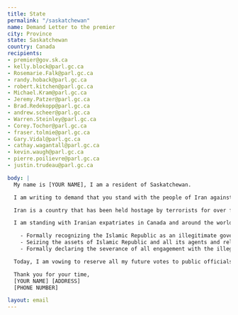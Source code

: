 ```yaml
---
title: State
permalink: "/saskatchewan"
name: Demand Letter to the premier
city: Province
state: Saskatchewan
country: Canada
recipients:
- premier@gov.sk.ca
- kelly.block@parl.gc.ca
- Rosemarie.Falk@parl.gc.ca
- randy.hoback@parl.gc.ca
- robert.kitchen@parl.gc.ca
- Michael.Kram@parl.gc.ca
- Jeremy.Patzer@parl.gc.ca
- Brad.Redekopp@parl.gc.ca
- andrew.scheer@parl.gc.ca
- Warren.Steinley@parl.gc.ca
- Corey.Tochor@parl.gc.ca
- fraser.tolmie@parl.gc.ca
- Gary.Vidal@parl.gc.ca
- cathay.wagantall@parl.gc.ca
- kevin.waugh@parl.gc.ca
- pierre.poilievre@parl.gc.ca
- justin.trudeau@parl.gc.ca

body: |
  My name is [YOUR NAME], I am a resident of Saskatchewan.

  I am writing to demand that you stand with the people of Iran against the regime of the Islamic Republic. In the past, Western governments have paid lip service to solidarity with the people of Iran, but in the next breath, they have allowed regime officials to immigrate to western countries with millions of dollars of stolen money to live lives of luxury; they have, directly or indirectly through intermediaries, made deals with the Islamic Republic that have led to its sustenance.

  Iran is a country that has been held hostage by terrorists for over four decades. This regime is the number one state sponsor of terrorism in the Middle East. They have shot down passenger planes as a political maneuver. They regularly use torture and sadism as a means to maintain their grip on power. It is an outrage that all members of the regime apparatus are not recognized as terrorists, that deals continue to be made with them via backchannels, and that the support for the brave people of Iran has stopped at mere statements.

  I am standing with Iranian expatriates in Canada and around the world and with the the millions of Iranians who are bravely facing this regime on their streets.  I demand that yourself and Saskatchewan meaningfully do the same by:

    - Formally recognizing the Islamic Republic as an illegitimate government and the Islamic Revolutionary Guards Corps as a terrorist organization, 
    - Seizing the assets of Islamic Republic and all its agents and releasing them only to a legitimate government of Iran,
    - Formally declaring the severance of all engagement with the illegitimate regime.

  Today, I am vowing to reserve all my future votes to public officials and parties who stand with the brave people of Iran, regardless of all other considerations.

  Thank you for your time,
  [YOUR NAME] [ADDRESS]
  [PHONE NUMBER]

layout: email
---
```



